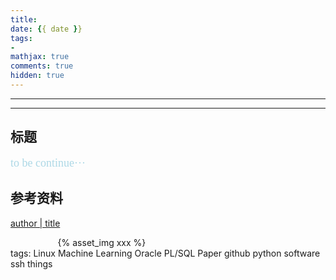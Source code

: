 ```yaml
---
title:
date: {{ date }}
tags:
- 
mathjax: true
comments: true
hidden: true
---
```

***
<!-- 简介 --> <!-- more -->
***
## 标题
<font size=4 face="幼圆" color='lightblue'>to be continue···</font>
## 参考资料
[author | title](web)

<div style="width:70%;margin:auto">{% asset_img xxx %}</div>
tags:
Linux Machine Learning Oracle PL/SQL Paper github python software ssh things